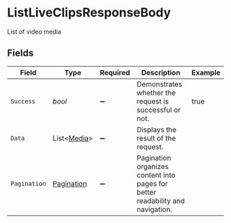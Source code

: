 # ListLiveClipsResponseBody

List of video media


## Fields

| Field                                                                          | Type                                                                           | Required                                                                       | Description                                                                    | Example                                                                        |
| ------------------------------------------------------------------------------ | ------------------------------------------------------------------------------ | ------------------------------------------------------------------------------ | ------------------------------------------------------------------------------ | ------------------------------------------------------------------------------ |
| `Success`                                                                      | *bool*                                                                         | :heavy_minus_sign:                                                             | Demonstrates whether the request is successful or not.                         | true                                                                           |
| `Data`                                                                         | List<[Media](../../Models/Components/Media.md)>                                | :heavy_minus_sign:                                                             | Displays the result of the request.                                            |                                                                                |
| `Pagination`                                                                   | [Pagination](../../Models/Components/Pagination.md)                            | :heavy_minus_sign:                                                             | Pagination organizes content into pages for better readability and navigation. |                                                                                |